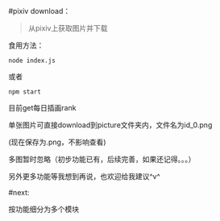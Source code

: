 #pixiv download：

>从pixiv上获取图片并下载

食用方法：

```
node index.js
```

或者

```
npm start
```

目前get每日插画rank

单张图片可直接download到picture文件夹内，文件名为id_0.png

(现在保存为.png，不影响查看)

多图暂时忽略（初步功能已有，后续完善，如果还记得。。。）



另外更多功能等我想到再说，也欢迎给我建议^v^

#next:

按功能细分为多个模块